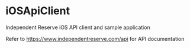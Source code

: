 iOSApiClient
============

Independent Reserve iOS API client and sample application

Refer to https://www.independentreserve.com/api for API documentation
